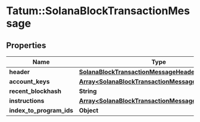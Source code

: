# Tatum::SolanaBlockTransactionMessage

## Properties
Name | Type | Description | Notes
------------ | ------------- | ------------- | -------------
**header** | [**SolanaBlockTransactionMessageHeader**](SolanaBlockTransactionMessageHeader.md) |  | [optional] 
**account_keys** | [**Array&lt;SolanaBlockTransactionMessageAccountKeys&gt;**](SolanaBlockTransactionMessageAccountKeys.md) |  | [optional] 
**recent_blockhash** | **String** |  | [optional] 
**instructions** | [**Array&lt;SolanaBlockTransactionMessageInstructions&gt;**](SolanaBlockTransactionMessageInstructions.md) |  | [optional] 
**index_to_program_ids** | **Object** |  | [optional] 

